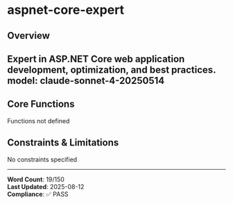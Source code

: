# aspnet-core-expert

## Overview

Expert in ASP.NET Core web application development, optimization, and best practices.
model: claude-sonnet-4-20250514
---

## Core Functions

Functions not defined

## Constraints & Limitations

No constraints specified



---
**Word Count**: 19/150  
**Last Updated**: 2025-08-12  
**Compliance**: ✅ PASS